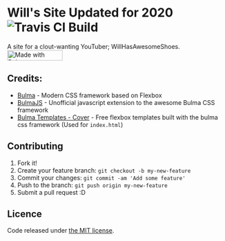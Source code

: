 # Will's Site Updated for 2020  ![Travis CI Build](https://travis-ci.org/whasonyt/willm-2020.svg?branch=master)
A site for a clout-wanting YouTuber; WillHasAwesomeShoes.
<a href="https://bulma.io">
  <img src="https://bulma.io/images/made-with-bulma.png" alt="Made with Bulma" width="128" height="24">
</a>  

## Credits:
* [Bulma](https://bulma.io) - Modern CSS framework based on Flexbox
* [BulmaJS](https://github.com/VizuaaLOG/BulmaJS) - Unofficial javascript extension to the awesome Bulma CSS framework  
* [Bulma Templates - Cover](https://github.com/dansup/bulma-templates) - Free flexbox templates built with the bulma css framework (Used for ` index.html `)

## Contributing

1. Fork it!
2. Create your feature branch: `git checkout -b my-new-feature`
3. Commit your changes: `git commit -am 'Add some feature'`
4. Push to the branch: `git push origin my-new-feature`
5. Submit a pull request :D

## Licence

Code released under [the MIT license](https://github.com/hackesta/youtuber-template/blob/master/LICENSE).

